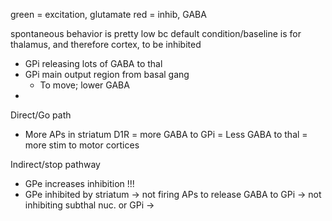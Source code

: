 green = excitation, glutamate
red = inhib, GABA

spontaneous behavior is pretty low bc default condition/baseline is for thalamus, and therefore cortex, to be inhibited
- GPi releasing lots of GABA to thal
- GPi main output region from basal gang
	- To move; lower GABA 
- 
Direct/Go path
- More APs in striatum D1R = more GABA to GPi = Less GABA to thal = more stim to motor cortices

Indirect/stop pathway 
- GPe increases inhibition !!!
- GPe inhibited by striatum → not firing APs to release GABA to GPi → not inhibiting subthal nuc. or GPi → 
